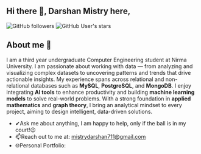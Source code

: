 ## Hi there 👋, Darshan Mistry here,
![GitHub followers](https://img.shields.io/github/followers/Lollipop619?label=Follow&style=social)
![GitHub User's stars](https://img.shields.io/github/stars/Lollipop619?affiliations=OWNER%2CCOLLABORATOR)

## About me 🍭

I am a third year undergraduate Computer Engineering student at Nirma University. I am passionate about working with data — from analyzing and visualizing complex datasets to uncovering patterns and trends that drive actionable insights. My experience spans across relational and non-relational databases such as **MySQL**, **PostgreSQL**, and **MongoDB**. I enjoy integrating **AI tools** to enhance productivity and building **machine learning models** to solve real-world problems. With a strong foundation in **applied mathematics** and **graph theory**, I bring an analytical mindset to every project, aiming to design intelligent, data-driven solutions.

- ✔Ask me about anything, I am happy to help, only if the ball is in my court!😉
- 📫Reach out to me at: mistrydarshan711@gmail.com
- 🌐Personal Portfolio:

